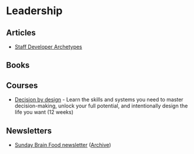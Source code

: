 # Leadership

## Articles

* [Staff Developer Archetypes](https://staffeng.com/guides/staff-archetypes)

## Books


## Courses

* [Decision by design](https://fscourses.com/p/decision-by-design-sign-up-now) - Learn the skills and systems you need to master decision-making, unlock your full potential, and intentionally design the life you want (12 weeks)

## Newsletters

* [Sunday Brain Food newsletter](https://fs.blog/newsletter/) ([Archive](https://fs.blog/brain-food/))

